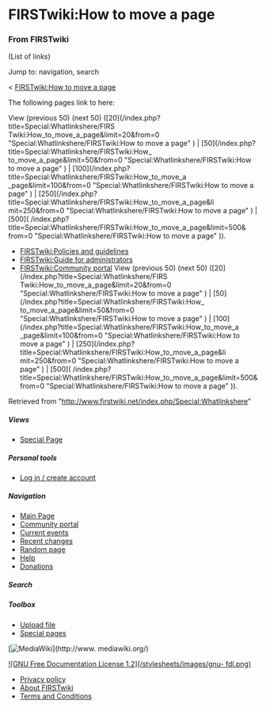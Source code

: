 # FIRSTwiki:How to move a page

### From FIRSTwiki

(List of links)

Jump to: navigation, search

&lt; [FIRSTwiki:How to move a
page](/index.php?title=FIRSTwiki:How_to_move_a_page&redirect=no "FIRSTwiki:How
to move a page" )  

The following pages link to here:

View (previous 50) (next 50) ([20](/index.php?title=Special:Whatlinkshere/FIRS
Twiki:How_to_move_a_page&limit=20&from=0 "Special:Whatlinkshere/FIRSTwiki:How
to move a page" ) | [50](/index.php?title=Special:Whatlinkshere/FIRSTwiki:How_
to_move_a_page&limit=50&from=0 "Special:Whatlinkshere/FIRSTwiki:How to move a
page" ) | [100](/index.php?title=Special:Whatlinkshere/FIRSTwiki:How_to_move_a
_page&limit=100&from=0 "Special:Whatlinkshere/FIRSTwiki:How to move a page" )
| [250](/index.php?title=Special:Whatlinkshere/FIRSTwiki:How_to_move_a_page&li
mit=250&from=0 "Special:Whatlinkshere/FIRSTwiki:How to move a page" ) | [500](
/index.php?title=Special:Whatlinkshere/FIRSTwiki:How_to_move_a_page&limit=500&
from=0 "Special:Whatlinkshere/FIRSTwiki:How to move a page" )).

  * [FIRSTwiki:Policies and guidelines](/index.php/FIRSTwiki:Policies_and_guidelines "FIRSTwiki:Policies and guidelines" )
  * [FIRSTwiki:Guide for administrators](/index.php/FIRSTwiki:Guide_for_administrators "FIRSTwiki:Guide for administrators" )
  * [FIRSTwiki:Community portal](/index.php/FIRSTwiki:Community_portal "FIRSTwiki:Community portal" )
View (previous 50) (next 50) ([20](/index.php?title=Special:Whatlinkshere/FIRS
Twiki:How_to_move_a_page&limit=20&from=0 "Special:Whatlinkshere/FIRSTwiki:How
to move a page" ) | [50](/index.php?title=Special:Whatlinkshere/FIRSTwiki:How_
to_move_a_page&limit=50&from=0 "Special:Whatlinkshere/FIRSTwiki:How to move a
page" ) | [100](/index.php?title=Special:Whatlinkshere/FIRSTwiki:How_to_move_a
_page&limit=100&from=0 "Special:Whatlinkshere/FIRSTwiki:How to move a page" )
| [250](/index.php?title=Special:Whatlinkshere/FIRSTwiki:How_to_move_a_page&li
mit=250&from=0 "Special:Whatlinkshere/FIRSTwiki:How to move a page" ) | [500](
/index.php?title=Special:Whatlinkshere/FIRSTwiki:How_to_move_a_page&limit=500&
from=0 "Special:Whatlinkshere/FIRSTwiki:How to move a page" )).

Retrieved from "<http://www.firstwiki.net/index.php/Special:Whatlinkshere>"

##### Views

  * [Special Page](/index.php/Special:Whatlinkshere/FIRSTwiki:How_to_move_a_page)

##### Personal tools

  * [Log in / create account](/index.php?title=Special:Userlogin&returnto=Special:Whatlinkshere)

[](/index.php/Main_Page "Main Page" )

##### Navigation

  * [Main Page](/index.php/Main_Page)
  * [Community portal](/index.php/FIRSTwiki:Community_portal)
  * [Current events](/index.php/Current_events)
  * [Recent changes](/index.php/Special:Recentchanges)
  * [Random page](/index.php/Special:Random)
  * [Help](/index.php/Help:Contents)
  * [Donations](/index.php/FIRSTwiki:Site_support)

##### Search



##### Toolbox

  * [Upload file](/index.php/Special:Upload)
  * [Special pages](/index.php/Special:Specialpages)

[![MediaWiki](/skins/common/images/poweredby_mediawiki_88x31.png)](http://www.
mediawiki.org/)

[![GNU Free Documentation License 1.2](/stylesheets/images/gnu-
fdl.png)](http://www.gnu.org/copyleft/fdl.html)

  * [Privacy policy](/index.php/FIRSTwiki:Privacy_policy "FIRSTwiki:Privacy policy" )
  * [About FIRSTwiki](/index.php/FIRSTwiki:About "FIRSTwiki:About" )
  * [Terms and Conditions](/index.php/FIRSTwiki:Terms_and_conditions "FIRSTwiki:Terms and conditions" )

